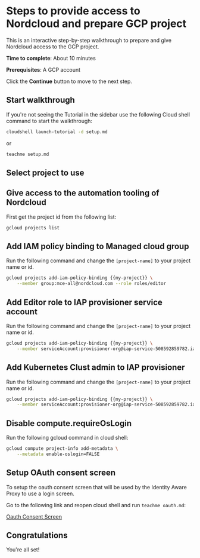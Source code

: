 # Steps to provide access to Nordcloud and prepare GCP project

This is an interactive step-by-step walkthrough to prepare and give Nordcloud access to the GCP project. 

**Time to complete**: About 10 minutes

**Prerequisites**: A GCP account

Click the **Continue** button to move to the next step.

##  Start walkthrough

If you're not seeing the Tutorial in the sidebar use the following Cloud shell command to start the walkthrough:

```bash
cloudshell launch-tutorial -d setup.md
```
or
```bash
teachme setup.md
```
## Select project to use

<walkthrough-project-setup key="my-project" ></walkthrough-project-setup>

## Give access to the automation tooling of Nordcloud

First get the project id from the following list:

```bash
gcloud projects list
```

## Add IAM policy binding to Managed cloud group

Run the following command and change the `[project-name]` to your project name or id.

```bash
gcloud projects add-iam-policy-binding {{my-project}} \
    --member group:mce-all@nordcloud.com --role roles/editor
```

## Add Editor role to IAP provisioner service account

Run the following command and change the `[project-name]` to your project name or id.

```bash
gcloud projects add-iam-policy-binding {{my-project}} \
    --member serviceAccount:provisioner-org@iap-service-508592859782.iam.gserviceaccount.com --role roles/editor
```

## Add Kubernetes Clust admin to IAP provisioner

Run the following command and change the `[project-name]` to your project name or id.

```bash
gcloud projects add-iam-policy-binding {{my-project}} \
    --member serviceAccount:provisioner-org@iap-service-508592859782.iam.gserviceaccount.com --role roles/container.clusterAdmin
```

## Disable compute.requireOsLogin

Run the following gcloud command in cloud shell:

```bash
gcloud compute project-info add-metadata \
    --metadata enable-oslogin=FALSE
```

## Setup OAuth consent screen

To setup the oauth consent screen that will be used by the Identity Aware Proxy to use a login screen.

Go to the following link and reopen cloud shell and run `teachme oauth.md`:

[Oauth Consent Screen](https://console.cloud.google.com/apis/credentials/consent)

## Congratulations

<walkthrough-conclusion-trophy></walkthrough-conclusion-trophy>

You're all set!